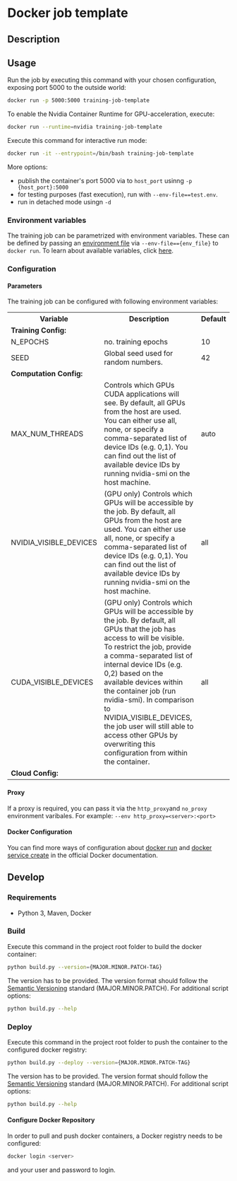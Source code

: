 # Docker job template

## Description


## Usage 

Run the job by executing this command with your chosen configuration, exposing port 5000 to the outside world:

```bash
docker run -p 5000:5000 training-job-template
```

To enable the Nvidia Container Runtime for GPU-acceleration, execute:

```bash
docker run --runtime=nvidia training-job-template
```

Execute this command for interactive run mode:
```bash
docker run -it --entrypoint=/bin/bash training-job-template
```

More options:

* publish the container's port 5000 via to `host_port` usinng `-p {host_port}:5000`
* for testing purposes (fast execution), run with `--env-file==test.env`.
* run in detached mode usingn `-d`


### Environment variables

The training job can be parametrized with environment variables. These can be defined by passing an [environment file](https://docs.docker.com/compose/compose-file/#env_file) via `--env-file=={env_file}` to `docker run`. To learn about available variables, click [here](#parameters).

### Configuration

#### Parameters

The training job can be configured with following environment variables:


<table>
    <tr>
        <th>Variable</th>
        <th>Description</th>
        <th>Default</th>
    </tr>
    <tr>
        <td colspan="3"><b>Training Config:</d></td>
    </tr>
    <tr>
        <td>N_EPOCHS</td>
        <td>no. training epochs</td>
        <td>10</td>
    </tr>
    <tr>
        <td>SEED</td>
        <td>Global seed used for random numbers.</td>
        <td>42</td>
    </tr>
    <tr>
        <td colspan="3"><b>Computation Config:</d></td>
    </tr>
    <tr>
        <td>MAX_NUM_THREADS</td>
        <td>Controls which GPUs CUDA applications will see. By default, all GPUs from the host are used. You can either use all, none, or specify a comma-separated list of device IDs (e.g. 0,1). You can find out the list of available device IDs by running nvidia-smi on the host machine.</td>
        <td>auto</td>
    </tr>
    <tr>
        <td>NVIDIA_VISIBLE_DEVICES</td>
        <td>(GPU only) Controls which GPUs will be accessible by the job. By default, all GPUs from the host are used. You can either use all, none, or specify a comma-separated list of device IDs (e.g. 0,1). You can find out the list of available device IDs by running nvidia-smi on the host machine.</td>
        <td>all</td>
    </tr>
        <tr>
        <td>CUDA_VISIBLE_DEVICES</td>
        <td>(GPU only) Controls which GPUs will be accessible by the job. By default, all GPUs that the job has access to will be visible. To restrict the job, provide a comma-separated list of internal device IDs (e.g. 0,2) based on the available devices within the container job (run nvidia-smi). In comparison to NVIDIA_VISIBLE_DEVICES, the job user will still able to access other GPUs by overwriting this configuration from within the container.</td>
        <td>all</td>
    </tr>
    <tr>
        <td colspan="3"><b>Cloud Config:</d></td>
    </tr>
   
</table>

#### Proxy

If a proxy is required, you can pass it via the `http_proxy`and `no_proxy` environment varibales. For example: `--env http_proxy=<server>:<port>`

#### Docker Configuration

You can find more ways of configuration about [docker run](https://docs.docker.com/engine/reference/commandline/run) and [docker service create](https://docs.docker.com/engine/reference/commandline/service_create) in the official Docker documentation.

## Develop

### Requirements

- Python 3, Maven, Docker

### Build

Execute this command in the project root folder to build the docker container:

```bash
python build.py --version={MAJOR.MINOR.PATCH-TAG}
```

The version has to be provided. The version format should follow the [Semantic Versioning](https://semver.org/) standard (MAJOR.MINOR.PATCH). For additional script options:

```bash
python build.py --help
```

### Deploy

Execute this command in the project root folder to push the container to the configured docker registry:

```bash
python build.py --deploy --version={MAJOR.MINOR.PATCH-TAG}
```

The version has to be provided. The version format should follow the [Semantic Versioning](https://semver.org/) standard (MAJOR.MINOR.PATCH). For additional script options:

```bash
python build.py --help
```

#### Configure Docker Repository

In order to pull and push docker containers, a Docker registry  needs to be configured:

```bash
docker login <server>
```

and your user and password to login.
